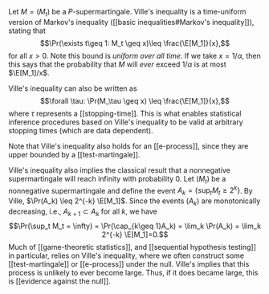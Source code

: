 Let $M=(M_t)$ be a $P$-supermartingale. Ville's inequality is a time-uniform version of Markov's inequality ([[basic inequalities#Markov's inequality]]), stating that 
$$\Pr(\exists t\geq 1: M_t \geq x)\leq \frac{\E[M_1]}{x},$$
for all $x>0$. Note this bound is _uniform over all time_. If we take $x = 1/\alpha$, then this says that the probability that $M$ will _ever_ exceed $1/\alpha$ is at most $\E[M_1]/x$. 

Ville's inequality can also be written as 
$$\forall \tau: \Pr(M_\tau \geq x) \leq \frac{\E[M_1]}{x},$$
where $\tau$ represents a [[stopping-time]]. This is what enables statistical inference procedures based on Ville's inequality to be valid at arbitrary stopping times (which are data dependent). 

Note that Ville's inequality also holds for an [[e-process]], since they are upper bounded by a [[test-martingale]]. 

Ville's inequality also implies the classical result that a nonnegative supermartingale will reach infinity with probability 0. Let $(M_t)$ be a nonnegative supermartingale and define the event $A_k = \{\sup_t M_t \geq 2^k\}$. By Ville, $\Pr(A_k) \leq 2^{-k} \E[M_1]$. Since the events $(A_k)$ are monotonically decreasing, i.e., $A_{k+1} \subset A_k$ for all $k$, we have 
$$\Pr(\sup_t M_t = \infty) = \Pr(\cap_{k\geq 1}A_k) = \lim_k \Pr(A_k) = \lim_k 2^{-k} \E[M_1]=0.$$
Much of [[game-theoretic statistics]], and [[sequential hypothesis testing]] in particular, relies on Ville's inequality, where we often construct some [[test-martingale]] or [[e-process]] under the null. Ville's implies that this process is unlikely to ever become large. Thus, if it does became large, this is [[evidence against the null]]. 
